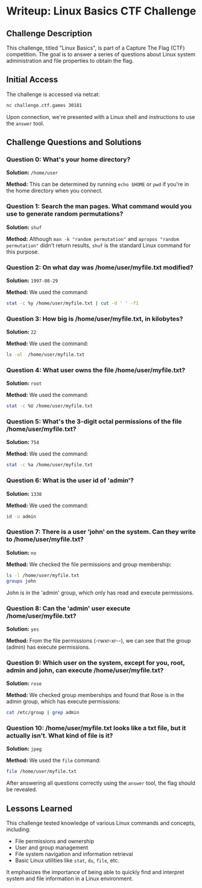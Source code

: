 # Writeup: Linux Basics CTF Challenge

## Challenge Description

This challenge, titled "Linux Basics", is part of a Capture The Flag (CTF) competition. The goal is to answer a series of questions about Linux system administration and file properties to obtain the flag.

## Initial Access

The challenge is accessed via netcat:

```bash
nc challenge.ctf.games 30181
```

Upon connection, we're presented with a Linux shell and instructions to use the `answer` tool.

## Challenge Questions and Solutions

### Question 0: What's your home directory?

**Solution:** `/home/user`

**Method:** This can be determined by running `echo $HOME` or `pwd` if you're in the home directory when you connect.

### Question 1: Search the man pages. What command would you use to generate random permutations?

**Solution:** `shuf`

**Method:** Although `man -k "random permutation"` and `apropos "random permutation"` didn't return results, `shuf` is the standard Linux command for this purpose.

### Question 2: On what day was /home/user/myfile.txt modified?

**Solution:** `1997-08-29`

**Method:** We used the command:
```bash
stat -c %y /home/user/myfile.txt | cut -d ' ' -f1
```

### Question 3: How big is /home/user/myfile.txt, in kilobytes?

**Solution:** `22`

**Method:** We used the command:
```bash
ls -al  /home/user/myfile.txt 
```

### Question 4: What user owns the file /home/user/myfile.txt?

**Solution:** `root`

**Method:** We used the command:
```bash
stat -c %U /home/user/myfile.txt
```

### Question 5: What's the 3-digit octal permissions of the file /home/user/myfile.txt?

**Solution:** `754`

**Method:** We used the command:
```bash
stat -c %a /home/user/myfile.txt
```

### Question 6: What is the user id of 'admin'?

**Solution:** `1338`

**Method:** We used the command:
```bash
id -u admin
```

### Question 7: There is a user 'john' on the system. Can they write to /home/user/myfile.txt?

**Solution:** `no`

**Method:** We checked the file permissions and group membership:
```bash
ls -l /home/user/myfile.txt
groups john
```
John is in the 'admin' group, which only has read and execute permissions.

### Question 8: Can the 'admin' user execute /home/user/myfile.txt?

**Solution:** `yes`

**Method:** From the file permissions (-rwxr-xr--), we can see that the group (admin) has execute permissions.

### Question 9: Which user on the system, except for you, root, admin and john, can execute /home/user/myfile.txt?

**Solution:** `rose`

**Method:** We checked group memberships and found that Rose is in the admin group, which has execute permissions:
```bash
cat /etc/group | grep admin
```

### Question 10: /home/user/myfile.txt looks like a txt file, but it actually isn't. What kind of file is it?

**Solution:** `jpeg`

**Method:** We used the `file` command:
```bash
file /home/user/myfile.txt
```


After answering all questions correctly using the `answer` tool, the flag should be revealed.

## Lessons Learned

This challenge tested knowledge of various Linux commands and concepts, including:
- File permissions and ownership
- User and group management
- File system navigation and information retrieval
- Basic Linux utilities like `stat`, `du`, `file`, etc.

It emphasizes the importance of being able to quickly find and interpret system and file information in a Linux environment.
